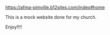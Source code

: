 https://afma-pimville.b12sites.com/index#home

This is a mock website done for my church.

Enjoy!!!!
